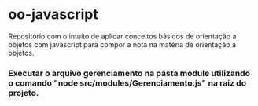 # oo-javascript
Repositório com o intuito de aplicar conceitos básicos de orientação a objetos com javascript para compor a nota na matéria de orientação a objetos.


### Executar o arquivo gerenciamento na pasta module utilizando o comando "node src/modules/Gerenciamento.js" na raiz do projeto.
